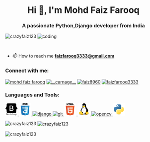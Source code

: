 <h1 align="center">Hi 👋, I'm Mohd Faiz Farooq</h1>
<h3 align="center">A passionate Python,Django developer from India</h3>
<img align="right" alt="coding" width="400" src="https://media2.giphy.com/media/v1.Y2lkPTc5MGI3NjExYjlhOTNjMWQwNzE4YTlkMjVhNmYzYTM3ZDU2OWJjMDljNjExYTI3ZiZjdD1n/coxQHKASG60HrHtvkt/giphy.gif">

<p align="left"> <img src="https://komarev.com/ghpvc/?username=crazyfaiz123&label=Profile%20views&color=0e75b6&style=flat" alt="crazyfaiz123" /> </p>

<p align="left"> <a href="https://twitter.com/" target="blank"><img src="https://img.shields.io/twitter/follow/?logo=twitter&style=for-the-badge" alt="" /></a> </p>

<!-- - 🌱 I’m currently learning **React** -->

- 📫 How to reach me **faizfarooq3333@gmail.com**

<h3 align="left">Connect with me:</h3>
<p align="left">
<a href="https://linkedin.com/in/mohd faiz farooq" target="blank"><img align="center" src="https://raw.githubusercontent.com/rahuldkjain/github-profile-readme-generator/master/src/images/icons/Social/linked-in-alt.svg" alt="mohd faiz farooq" height="30" width="40" /></a>
<a href="https://www.hackerrank.com/__carnage__" target="blank"><img align="center" src="https://raw.githubusercontent.com/rahuldkjain/github-profile-readme-generator/master/src/images/icons/Social/hackerrank.svg" alt="__carnage__" height="30" width="40" /></a>
<a href="https://www.leetcode.com/faiz8960" target="blank"><img align="center" src="https://raw.githubusercontent.com/rahuldkjain/github-profile-readme-generator/master/src/images/icons/Social/leet-code.svg" alt="faiz8960" height="30" width="40" /></a>
<a href="https://auth.geeksforgeeks.org/user/faizfarooq3333" target="blank"><img align="center" src="https://raw.githubusercontent.com/rahuldkjain/github-profile-readme-generator/master/src/images/icons/Social/geeks-for-geeks.svg" alt="faizfarooq3333" height="30" width="40" /></a>
</p>

<h3 align="left">Languages and Tools:</h3>
<p align="left"> <a href="https://getbootstrap.com" target="_blank" rel="noreferrer"> <img src="https://raw.githubusercontent.com/devicons/devicon/master/icons/bootstrap/bootstrap-plain-wordmark.svg" alt="bootstrap" width="40" height="40"/> </a> <a href="https://www.w3schools.com/css/" target="_blank" rel="noreferrer"> <img src="https://raw.githubusercontent.com/devicons/devicon/master/icons/css3/css3-original-wordmark.svg" alt="css3" width="40" height="40"/> </a> <a href="https://www.djangoproject.com/" target="_blank" rel="noreferrer"> <img src="https://cdn.worldvectorlogo.com/logos/django.svg" alt="django" width="40" height="40"/> </a> <a href="https://git-scm.com/" target="_blank" rel="noreferrer"> <img src="https://www.vectorlogo.zone/logos/git-scm/git-scm-icon.svg" alt="git" width="40" height="40"/> </a> <a href="https://www.w3.org/html/" target="_blank" rel="noreferrer"> <img src="https://raw.githubusercontent.com/devicons/devicon/master/icons/html5/html5-original-wordmark.svg" alt="html5" width="40" height="40"/> </a> <a href="https://www.linux.org/" target="_blank" rel="noreferrer"> <img src="https://raw.githubusercontent.com/devicons/devicon/master/icons/linux/linux-original.svg" alt="linux" width="40" height="40"/> </a> <a href="https://opencv.org/" target="_blank" rel="noreferrer"> <img src="https://www.vectorlogo.zone/logos/opencv/opencv-icon.svg" alt="opencv" width="40" height="40"/> </a> <a href="https://www.python.org" target="_blank" rel="noreferrer"> <img src="https://raw.githubusercontent.com/devicons/devicon/master/icons/python/python-original.svg" alt="python" width="40" height="40"/> </a> </p>

<p><img align="left" src="https://github-readme-stats.vercel.app/api/top-langs?username=crazyfaiz123&show_icons=true&locale=en&layout=compact" alt="crazyfaiz123" /></p>

<p>&nbsp;<img align="center" src="https://github-readme-stats.vercel.app/api?username=crazyfaiz123&show_icons=true&locale=en" alt="crazyfaiz123" /></p>

<p><img align="center" src="https://github-readme-streak-stats.herokuapp.com/?user=crazyfaiz123&" alt="crazyfaiz123" /></p>
